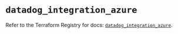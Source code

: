 # `datadog_integration_azure`

Refer to the Terraform Registry for docs: [`datadog_integration_azure`](https://registry.terraform.io/providers/datadog/datadog/3.36.1/docs/resources/integration_azure).
